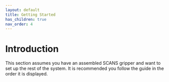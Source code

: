 ```yaml
---
layout: default
title: Getting Started 
has_children: true
nav_order: 4
--- 
```


# Introduction

This section assumes you have an assembled SCANS gripper and want to set up the rest of the system. It is recommended you follow the guide in the order it is displayed.
